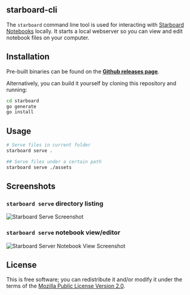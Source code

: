 starboard-cli
---

The `starboard` command line tool is used for interacting with [Starboard Notebooks](https://github.com/gzuidhof/starboard-notebook) locally. It starts a local webserver so you can view and edit notebook files on your computer.

## Installation
Pre-built binaries can be found on the [**Github releases page**](https://github.com/gzuidhof/starboard-cli/releases/).

Alternatively, you can build it yourself by cloning this repository and running:

```bash
cd starboard
go generate
go install
```

## Usage
```bash
# Serve files in current folder
starboard serve .

## Serve files under a certain path
starboard serve ./assets
```

## Screenshots

### `starboard serve` directory listing
![Starboard Serve Screenshot](https://i.imgur.com/6k8VDz8.png)

### `starboard serve` notebook view/editor
![Starboard Server Notebook View Screenshot](https://i.imgur.com/gy2Iuyl.png)

## License
This is free software; you can redistribute it and/or modify it under the terms of the [Mozilla Public License Version 2.0](./LICENSE).
